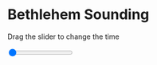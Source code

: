 <h1>Bethlehem Sounding</h1>
<p>Drag the slider to change the time</p>

<div class="slidecontainer">
<input oninput='setImage(this)' class="slider" type="range" min="0" max="5" value="0" step="1" />
<img id='img'/>
</div>

<script>
var img = document.getElementById('img');
var img_array = ['/assets/images/skwt/skd_bet_wrfout_d01_2020-08-05_12:00:00.png',
'/assets/images/skwt/skd_bet_wrfout_d01_2020-08-05_18:00:00.png',
'/assets/images/skwt/skd_bet_wrfout_d01_2020-08-06_00:00:00.png',
'/assets/images/skwt/skd_bet_wrfout_d01_2020-08-06_06:00:00.png',
'/assets/images/skwt/skd_bet_wrfout_d01_2020-08-06_12:00:00.png',];
function setImage(obj)
{
        var value = obj.value;
        img.src = img_array[value];

}
</script>

